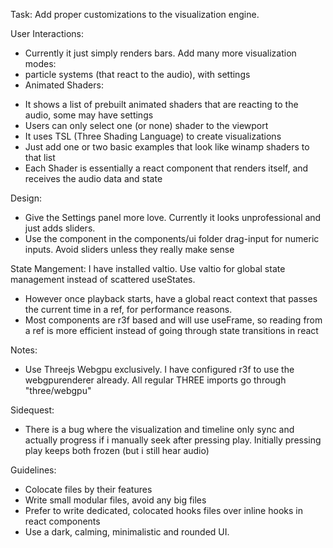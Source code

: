 Task: Add proper customizations to the visualization engine.

User Interactions:
 - Currently it just simply renders bars. Add many more visualization modes:
 - particle systems (that react to the audio), with settings
 - Animated Shaders:
  * It shows a list of prebuilt animated shaders that are reacting to the audio, some may have settings
  * Users can only select one (or none) shader to the viewport
  * It uses TSL (Three Shading Language) to create visualizations
  * Just add one or two basic examples that look like winamp shaders to that list
  * Each Shader is essentially a react component that renders itself, and receives the audio data and state

Design:
 - Give the Settings panel more love. Currently it looks unprofessional and just adds sliders.
 - Use the component in the components/ui folder drag-input for numeric inputs. Avoid sliders unless they really make sense

State Mangement: I have installed valtio. Use valtio for global state management instead of scattered useStates.
- However once playback starts, have a global react context that passes the current time in a ref, for performance reasons.
- Most components are r3f based and will use useFrame, so reading from a ref is more efficient instead of going through state transitions in react

Notes:
 - Use Threejs Webgpu exclusively. I have configured r3f to use the webgpurenderer already. All regular THREE imports go through "three/webgpu"

Sidequest:
 - There is a bug where the visualization and timeline only sync and actually progress if i manually seek after pressing play. Initially pressing play keeps both frozen (but i still hear audio)

Guidelines:
- Colocate files by their features
- Write small modular files, avoid any big files
- Prefer to write dedicated, colocated hooks files over inline hooks in react components
- Use a dark, calming, minimalistic and rounded UI.